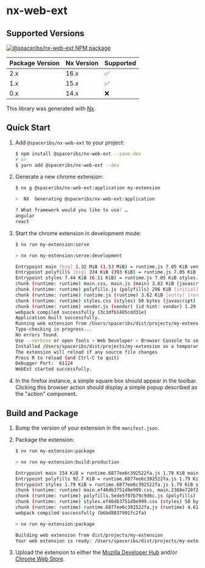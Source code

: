 # nx-web-ext

## Supported Versions

<a href="https://www.npmjs.com/package/@spaceribs/nx-web-ext" rel="nofollow">
  <img src="https://badgen.net/npm/v/@spaceribs/nx-web-ext" alt="@spaceribs/nx-web-ext NPM package">
</a>

| Package Version | Nx Version | Supported          |
| --------------- | ---------- | ------------------ |
| 2.x             | 16.x       | :white_check_mark: |
| 1.x             | 15.x       | :white_check_mark: |
| 0.x             | 14.x       | :x:                |

This library was generated with [Nx](https://nx.dev).

## Quick Start

1. Add `@spaceribs/nx-web-ext` to your project:

   ```bash
   $ npm install @spaceribs/nx-web-ext --save-dev
   # or
   $ yarn add @spaceribs/nx-web-ext --dev
   ```

2. Generate a new chrome extension:

   ```bash
   $ nx g @spaceribs/nx-web-ext:application my-extension

   >  NX  Generating @spaceribs/nx-web-ext:application

   ? What framework would you like to use? …
   angular
   react
   ```

3. Start the chrome extension in development mode:

   ```bash
   $ nx run my-extension:serve

   > nx run my-extension:serve:development

   Entrypoint main [big] 1.32 MiB (1.53 MiB) = runtime.js 7.05 KiB vendor.js 1.31 MiB main.css 112 bytes main.js 7.53 KiB 4 auxiliary assets
   Entrypoint polyfills [big] 334 KiB (393 KiB) = runtime.js 7.05 KiB polyfills.js 327 KiB 2 auxiliary assets
   Entrypoint styles 7.44 KiB (6.11 KiB) = runtime.js 7.05 KiB styles.css 398 bytes 1 auxiliary asset
   chunk (runtime: runtime) main.css, main.js (main) 3.62 KiB (javascript) 75 bytes (css/mini-extract) [initial] [rendered]
   chunk (runtime: runtime) polyfills.js (polyfills) 296 KiB [initial] [rendered]
   chunk (runtime: runtime) runtime.js (runtime) 3.62 KiB [entry] [rendered]
   chunk (runtime: runtime) styles.css (styles) 50 bytes (javascript) 397 bytes (css/mini-extract) [initial] [rendered]
   chunk (runtime: runtime) vendor.js (vendor) (id hint: vendor) 1.29 MiB [initial] [rendered] split chunk (cache group: vendor) (name: vendor)
   webpack compiled successfully (3c3dfb1485cdd31e)
   Application built successfully.
   Running web extension from /Users/spaceribs/dist/projects/my-extension
   Type-checking in progress...
   No errors found.
   Use --verbose or open Tools > Web Developer > Browser Console to see logging
   Installed /Users/spaceribs/dist/projects/my-extension as a temporary add-on
   The extension will reload if any source file changes
   Press R to reload (and Ctrl-C to quit)
   Debugger Port:  61124
   WebExt started successfully.
   ```

4. In the firefox instance, a simple square box should appear in
   the toolbar. Clicking this browser action should display a
   simple popup described as the "action" component.

## Build and Package

1. Bump the version of your extension in the `manifest.json`.
2. Package the extension:

   ```bash
   $ nx run my-extension:package

   > nx run my-extension:build:production

   Entrypoint main 154 KiB = runtime.6877ee6c392522fa.js 1.79 KiB main.ef46db3751d8e999.css 0 bytes main.2368e728f2ffe87b.js 153 KiB
   Entrypoint polyfills 92.7 KiB = runtime.6877ee6c392522fa.js 1.79 KiB polyfills.5ede5f07b79c9d6c.js 90.9 KiB
   Entrypoint styles 1.79 KiB = runtime.6877ee6c392522fa.js 1.79 KiB styles.ef46db3751d8e999.css 0 bytes
   chunk (runtime: runtime) main.ef46db3751d8e999.css, main.2368e728f2ffe87b.js (main) 319 KiB (javascript) 0 bytes (css/mini-extract) [initial] [rendered]
   chunk (runtime: runtime) polyfills.5ede5f07b79c9d6c.js (polyfills) 296 KiB [initial] [rendered]
   chunk (runtime: runtime) styles.ef46db3751d8e999.css (styles) 50 bytes (javascript) 0 bytes (css/mini-extract) [initial] [rendered]
   chunk (runtime: runtime) runtime.6877ee6c392522fa.js (runtime) 4.61 KiB [entry] [rendered]
   webpack compiled successfully (b6bd8837991fc2fa)

   > nx run my-extension:package

   Building web extension from dist/projects/my-extension
   Your web extension is ready: /Users/spaceribs/dist/projects/my-extension-0.0.1.zip
   ```

3. Upload the extension to either the [Mozilla Developer Hub](https://addons.mozilla.org/en-US/developers/) and/or [Chrome Web Store](https://chrome.google.com/webstore/devconsole/).
